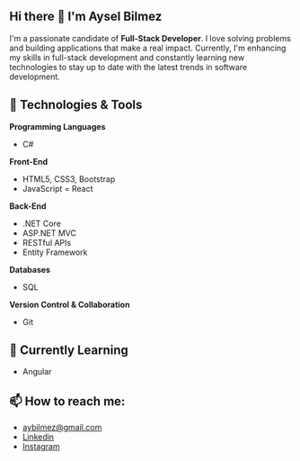 ## Hi there 👋 I'm Aysel Bilmez

I'm a passionate candidate of **Full-Stack Developer**.  I love solving problems and building applications that make a real impact. Currently, I'm enhancing my skills in full-stack development and constantly learning new technologies to stay up to date with the latest trends in software development. </br>

## 🔧 Technologies & Tools

**Programming Languages**  
- C#

**Front-End**  
- HTML5, CSS3, Bootstrap  
- JavaScript
= React

**Back-End**  
- .NET Core  
- ASP.NET MVC  
- RESTful APIs  
- Entity Framework

**Databases**  
- SQL  

**Version Control & Collaboration**  
- Git

## 🌱 Currently Learning

- Angular

## 📫 How to reach me:

- aybilmez@gmail.com
- <a href="https://www.linkedin.com/in/ayselbilmez" target="_blank">Linkedin</a>
- <a href="https://www.instagram.com/aybilmez" target="_blank">Instagram</a>
